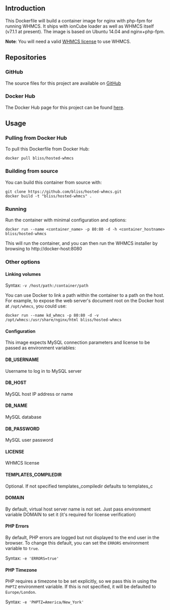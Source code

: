 ## Introduction
This Dockerfile will build a container image for nginx with php-fpm for running WHMCS. It ships with ionCube loader as well as WHMCS itself (v7.1.1 at present). The image is based on Ubuntu 14.04 and nginx+php-fpm.

**Note**: You will need a valid [WHMCS license](http://www.whmcs.com) to use WHMCS.

## Repositories

### GitHub
The source files for this project are available on [GitHub](https://github.com/bliss/hosted-whmcs)

### Docker Hub
The Docker Hub page for this project can be found [here](https://hub.docker.com/r/bliss/hosted-whmcs).

## Usage

### Pulling from Docker Hub
To pull this Dockerfile from Docker Hub:

	docker pull bliss/hosted-whmcs

### Building from source
You can build this container from source with:

	git clone https://github.com/bliss/hosted-whmcs.git
	docker build -t "bliss/hosted-whmcs" .

### Running
Run the container with minimal configuration and options:

	docker run --name <container_name> -p 80:80 -d -h <container_hostname> bliss/hosted-whmcs

This will run the container, and you can then run the WHMCS installer by browsing to http://docker-host:8080

### Other options

#### Linking volumes

Syntax: `-v /host/path:/container/path`

You can use Docker to link a path within the container to a path on the host. For example, to expose the web server's document root on the Docker host at `/opt/whmcs`, you could use:

	docker run --name kd_whmcs -p 80:80 -d -v /opt/whmcs:/usr/share/nginx/html bliss/hosted-whmcs

#### Configuration

This image expects MySQL connection parameters and license to be passed as environment variables:

#### DB_USERNAME

Username to log in to MySQL server

#### DB_HOST

MySQL host IP address or name

#### DB_NAME

MySQL database

#### DB_PASSWORD

MySQL user password

#### LICENSE

WHMCS license

#### TEMPLATES_COMPILEDIR

Optional. If not specified templates_compiledir defaults to templates_c

#### DOMAIN

By default, virtual host server name is not set. Just pass environment variable DOMAIN to set it (it's required for license verification)

#### PHP Errors

By default, PHP errors are logged but not displayed to the end user in the browser. To change this default, you can set the `ERRORS` environment variable to `true`.

Syntax: `-e 'ERRORS=true'`

#### PHP Timezone

PHP requires a timezone to be set explicitly, so we pass this in using the `PHPTZ` environment variable. If this is not specified, it will be defaulted to `Europe/London`.

Syntax: `-e 'PHPTZ=America/New_York'`


